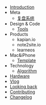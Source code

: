 - [Introduction](README.md)
- Meta
  - [复盘系统](meta/okr.md)
- Design & Code
  - [Tools](tools/readme.md)
- Products
  - kapian.io
  - note2site.io
  - learneos
- Mac&iPhone
  - [Template](templates/readme.md)
- Technology
  - [Algorithm](algorithm/readme.md)
- [Hardware](hardware/readme.md)
- [Vlog](vlog/readme.md)
- [Looking back](looking-back/looking-back.md)
- [Contributing](CONTRIBUTING.md)
- [Changelog](CHANGELOG.md)
